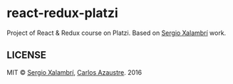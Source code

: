 # react-redux-platzi

Project of React & Redux course on Platzi.
Based on [Sergio Xalambrí](//github.com/sergiodxa) work.

## LICENSE
MIT &copy; [Sergio Xalambrí](//github.com/sergiodxa), [Carlos Azaustre](//github.com/carlosazaustre). 2016
